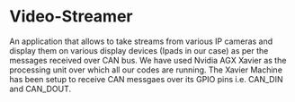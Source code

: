 # Video-Streamer
An application that allows to take streams from various IP cameras and display them on various display devices (Ipads in our case) as per the messages received over CAN bus.
We have used Nvidia AGX Xavier as the processing unit over which all our codes are running. The Xavier Machine has been setup to receive CAN messgaes over its GPIO pins i.e. CAN_DIN and CAN_DOUT.  
